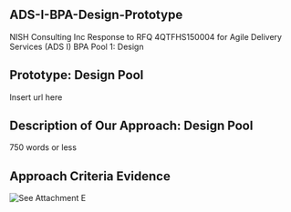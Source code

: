 ## ADS-I-BPA-Design-Prototype
NISH Consulting Inc Response to RFQ 4QTFHS150004 for Agile Delivery Services (ADS I) BPA Pool 1: Design
## Prototype: Design Pool
Insert url here
## Description of Our Approach: Design Pool
750 words or less

## Approach Criteria Evidence
![See Attachment E](https://github.com/NishConsulting/ADS-I-BPA-Design-Prototype/tree/master/Attachment-E)
